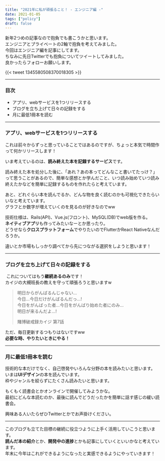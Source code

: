 ```yaml
---
title: "2021年に私が頑張ること！ - エンジニア編 -"
date: 2021-01-05
tags: ["policy"]
draft: false
---
```


新年2つめの記事なので抱負でも書こうかと思います。  
エンジニアとプライベートの2軸で抱負を考えてみました。  
​
今回はエンジニア編を記事にしてます。  
​
ちなみに先日Twitterでも抱負についてツイートしてみました。  
良かったらフォローお願いします。  

{{< tweet 1345580508370018305 >}}

---
### 目次

- アプリ、webサービスを1つリリースする
- ブログを立ち上げて日々の記録をする
- 月に最低1冊本を読む
​
---

### アプリ、webサービスを1つリリースする

これは前々からずっと思っていることではあるのですが、ちょっと本気で時間作って何かリリースします！  

いま考えているのは、**読み終えた本を記録するサービス**です。  

​
読み終えた本を処分した後に、「あれ？あの本ってどんなこと書いてたっけ？」って思うことがあるので、簡単な感想とか学んだこと、いつ読み始めていつ読み終えたかなどを簡単に記録するものを作れたらと考えています。  

あと、どれぐらい本を読んでるか、どんな物を良く読むのかも可視化できたらいいなと考えています。  
グラフとか数字が増えていくのを見るのが好きなのでww  

技術仕様は、Rails(API)、Vue.js(フロント)、MySQL(DB)でweb版を作る。  
**ネイティブアプリ**も作ってみたいなーとか思ったり。  
どうせなら**クロスプラットフォーム**でやりたいのでFlutterかReact Nativeなんだろうか。  

違いとか市場もしっかり調べてから先につながる選択をしようと思います！  

---

### ブログを立ち上げて日々の記録をする
​
これについてはもう**継続あるのみ**です！  
カイジの大槻班長の教えを守って頑張ろうと思いますw  

> 明日からがんばるんじゃない...  
> 今日...今日だけがんばるんだっ...!  
> 今日をがんばった者...今日をがんばり始めた者にのみ...  
> 明日が来るんだよ...!  
> 
> 賭博破戒録カイジ 第7話

ただ、毎日更新するつもりはないですww  
**必要な時、やりたいときにやる！**  

---

### 月に最低1冊本を読む

技術的な本だけでなく、自己啓発やいろんな分野の本を読みたいと思います。  
いまは**UIデザイン**の本を読んでいます。  
枠やジャンルを絞らずにたくさん読みたいと思います。  

もくもく読書会とかオンラインで開催してみようかな。  
最初にどんな本読むのか、最後に読んでどうだったかを簡単に話す感じの緩い読書会。  

興味ある人いたらぜひTwitterとかでお声掛けください。

---
​
このブログも立てた目標の継続に役立つように上手く活用していこうと思います。  
**読んだ本の紹介**とか、**開発中の進捗**とかも記事にしていくといいかなと考えています。  
​
年末に今年はこれができるようになったと実感できるようにやっていきます！
